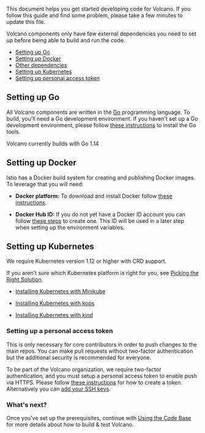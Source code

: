 This document helps you get started developing code for Volcano.
If you follow this guide and find some problem, please take
a few minutes to update this file.

Volcano components only have few external dependencies you
need to set up before being able to build and run the code.

- [Setting up Go](#setting-up-go)
- [Setting up Docker](#setting-up-docker)
- [Other dependencies](#other-dependencies)
- [Setting up Kubernetes](#setting-up-kubernetes)
- [Setting up personal access token](#setting-up-a-personal-access-token)

## Setting up Go

All Volcano components are written in the [Go](https://golang.org) programming language.
To build, you'll need a Go development environment. If you haven't set up a Go development
environment, please follow [these instructions](https://golang.org/doc/install)
to install the Go tools.

Volcano currently builds with Go 1.14

## Setting up Docker

Istio has a Docker build system for creating and publishing Docker images.
To leverage that you will need:

- **Docker platform:** To download and install Docker follow [these instructions](https://docs.docker.com/install/).

- **Docker Hub ID:** If you do not yet have a Docker ID account you can follow [these steps](https://docs.docker.com/docker-id/) to create one. This ID will be used in a later step when setting up the environment variables.


## Setting up Kubernetes

We require Kubernetes version 1.12 or higher with CRD support.

If you aren't sure which Kubernetes platform is right for you, see [Picking the Right Solution](https://kubernetes.io/docs/setup/).

* [Installing Kubernetes with Minikube](https://kubernetes.io/docs/setup/learning-environment/minikube/)

* [Installing Kubernetes with kops](https://kubernetes.io/docs/setup/production-environment/tools/kops/)

* [Installing Kubernetes with kind](https://kind.sigs.k8s.io/)

### Setting up a personal access token

This is only necessary for core contributors in order to push changes to the main repos.
You can make pull requests without two-factor authentication
but the additional security is recommended for everyone.

To be part of the Volcano organization, we require two-factor authentication, and
you must setup a personal access token to enable push via HTTPS. Please follow
[these instructions](https://help.github.com/articles/creating-a-personal-access-token-for-the-command-line/)
for how to create a token.
Alternatively you can [add your SSH keys](https://help.github.com/articles/adding-a-new-ssh-key-to-your-github-account/).

### What's next?

Once you've set up the prerequisites, continue with [Using the Code Base](./development.md)
for more details about how to build & test Volcano.
